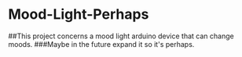# Mood-Light-Perhaps
##This project concerns a mood light arduino device that can change moods. 
###Maybe in the future expand it so it's perhaps.
